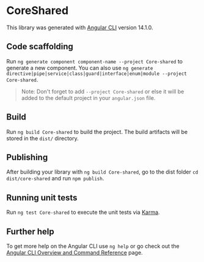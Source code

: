 # CoreShared

This library was generated with [Angular CLI](https://github.com/angular/angular-cli) version 14.1.0.

## Code scaffolding

Run `ng generate component component-name --project Core-shared` to generate a new component. You can also use `ng generate directive|pipe|service|class|guard|interface|enum|module --project Core-shared`.
> Note: Don't forget to add `--project Core-shared` or else it will be added to the default project in your `angular.json` file. 

## Build

Run `ng build Core-shared` to build the project. The build artifacts will be stored in the `dist/` directory.

## Publishing

After building your library with `ng build Core-shared`, go to the dist folder `cd dist/core-shared` and run `npm publish`.

## Running unit tests

Run `ng test Core-shared` to execute the unit tests via [Karma](https://karma-runner.github.io).

## Further help

To get more help on the Angular CLI use `ng help` or go check out the [Angular CLI Overview and Command Reference](https://angular.io/cli) page.
